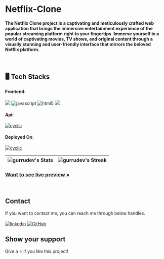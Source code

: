 <h1 align=""> Netflix-Clone</h1>
<h4 align="">The Netflix Clone project is a captivating and meticulously crafted web application that brings the immersive entertainment experience of the popular streaming platform right to your fingertips. Immerse yourself in a world of captivating movies, TV shows, and original content through a visually stunning and user-friendly interface that mirrors the beloved Netflix platform.</h4>

   
<br />

<h2 align="">🖥️ Tech Stacks</h2>

<h4 align="">Frontend:</h4>

<p align="">
   <img src="https://shields.io/badge/React-27374D?logo=react&style=for-the-badge" >
  <img src="https://img.shields.io/badge/JavaScript-323330?style=for-the-badge&logo=javascript&logoColor=F7DF1E" alt="javascript" />
  <img src="https://img.shields.io/badge/HTML5-E34F26?style=for-the-badge&logo=html5&logoColor=white" alt="html5" />
  
  <img src = "https://img.shields.io/badge/-CSS3-1572B6?style=for-the-badge&logo=css3&logoColor=white">
 
</p>

<h4 align="">Api:</h4>

<p align="">
  <a href="https://www.themoviedb.org/"><img src="https://img.shields.io/badge/TMDB-03248f?style=for-the-badge&logo=axios&logoColor=white" alt="cyclic" /></a>
</p>

<h4 align="">Deployed On:</h4>

<p align="">
 <a href="https://firebase.google.com/"> <img src="https://img.shields.io/badge/Firebase-323330?style=for-the-badge&logo=firebase&logoColor=" alt="cyclic" /></a>
</p>

![gurrudev's Stats](https://github-readme-stats.vercel.app/api?username=gurrudev&theme=react&show_icons=true&hide_border=true) | ![gurrudev's Streak](https://github-readme-streak-stats.herokuapp.com?user=gurrudev&theme=react&date_format=M%20j%5B%2C%20Y%5D&dates=737373&ring=d38234&fire=e1d038&stroke=00000000&currStreakNum=ff5700&currStreakLabel=A6A6A6&border=00000000) |
| :---: | :---: | 

<h3 align=""><a href="https://neflix-30554.web.app/"><strong>Want to see live preview »</strong></a></h3>

<br />

## Contact

If you want to contact me, you can reach me through below handles. <br /><br />
[![linkedin](https://img.shields.io/badge/Ashutosh_Pawar-0077B5?style=for-the-badge&logo=linkedin&logoColor=white)](https://www.linkedin.com/in/gurrudev/)
[![GitHub](https://img.shields.io/badge/gurrudev-27374D?style=for-the-badge&logo=Github&logoColor=white)](https://github.com/gurrudev)


## Show your support

Give a ⭐️ if you like this project!
